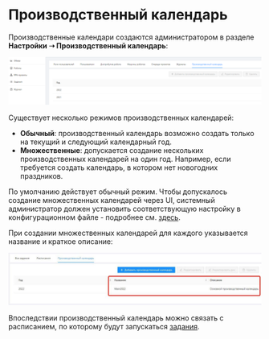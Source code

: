 # Производственный календарь

Производственные календари создаются администратором в разделе **Настройки ➝ Производственный календарь**:

![](<../../.gitbook/assets/0 (19)>)

Существует несколько режимов производственных календарей:
* **Обычный**: производственный календарь возможно создать только на текущий и следующий календарный год.
* **Множественные**: допускается создание нескольких производственных календарей на один год. Например, если требуется создать календарь, в котором нет новогодних праздников.

По умолчанию действует обычный режим. Чтобы допускалось создание множественных календарей через UI, системный администратор должен установить соответствующую настройку в конфигурационном файле - подробнее см. [здесь](https://docs.primo-rpa.ru/primo-rpa/orchestrator/deployment/fine-tuning/multiple-production-calendars).

При создании множественных календарей для каждого указывается название и краткое описание:

![](<../../.gitbook/assets/Множественные-календари.png>)

Впоследствии производственный календарь можно связать с расписанием, по которому будут запускаться [задания](https://docs.primo-rpa.ru/primo-rpa/orchestrator/basics/tasks).


